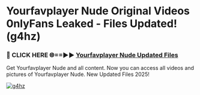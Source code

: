 # Yourfavplayer Nude Original Videos 0nlyFans Leaked - Files Updated! (g4hz)

<h3>🔴 CLICK HERE 🌐==►► <a href="https://tinyurl.com/yrmya6cz" rel="nofollow">Yourfavplayer Nude Updated Files</a></h3>

Get Yourfavplayer Nude and all content. Now you can access all videos and pictures of Yourfavplayer Nude. New Updated Files 2025!

[![g4hz](https://i.imgur.com/FMdXYCs.gif)](https://tinyurl.com/yrmya6cz)

